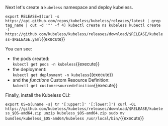 Next let's create a `kubeless` namespace and deploy kubeless.

`export RELEASE=$(curl -s https://api.github.com/repos/kubeless/kubeless/releases/latest | grep tag_name | cut -d '"' -f 4)
kubectl create ns kubeless
kubectl create -f https://github.com/kubeless/kubeless/releases/download/$RELEASE/kubeless-$RELEASE.yaml`{{execute}}

You can see:

- the pods created:  
  `kubectl get pods -n kubeless`{{execute}}
- the deployment:  
  `kubectl get deployment -n kubeless`{{execute}}
- and the _functions_ Custom Resource Definition:  
  `kubectl get customresourcedefinition`{{execute}}

Finally, install the Kubeless CLI:

`export OS=$(uname -s| tr '[:upper:]' '[:lower:]')
curl -OL https://github.com/kubeless/kubeless/releases/download/$RELEASE/kubeless_$OS-amd64.zip
unzip kubeless_$OS-amd64.zip
sudo mv bundles/kubeless_$OS-amd64/kubeless /usr/local/bin/`{{execute}}
